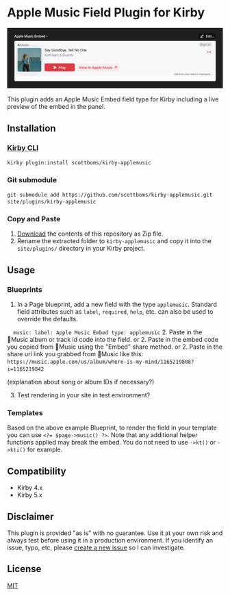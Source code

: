 # Apple Music Field Plugin for Kirby

![Plugin Preview](src/assets/plugin-preview.png)

This plugin adds an Apple Music Embed field type for Kirby including a live preview of the embed in the panel.

## Installation

### [Kirby CLI](https://github.com/getkirby/cli)
    
    kirby plugin:install scottboms/kirby-applemusic

### Git submodule

    git submodule add https://github.com/scottboms/kirby-applemusic.git site/plugins/kirby-applemusic

### Copy and Paste

1. [Download](https://github.com/scottboms/kirby-applemusic/archive/master.zip) the contents of this repository as Zip file.
2. Rename the extracted folder to `kirby-applemusic` and copy it into the `site/plugins/` directory in your Kirby project.

## Usage

### Blueprints

1. In a Page blueprint, add a new field with the type `applemusic`. Standard field attributes such as `label`, `required`, `help`, etc. can also be used to override the defaults.

 `   music:
      label: Apple Music Embed
      type: applemusic
`
2. Paste in the Music album or track id code into the field.
or
2. Paste in the embed code you copied from Music using the "Embed" share method.
or 
2. Paste in the share url link you grabbed from Music like this: `https://music.apple.com/us/album/where-is-my-mind/1165219808?i=1165219842`

(explanation about song or album IDs if necessary?)

3. Test rendering in your site in test environment?

### Templates

Based on the above example Blueprint, to render the field in your template you can use `<?= $page->music() ?>`. Note that any additional helper functions applied may break the embed. You do not need to use `->kt()` or `->kti()` for example.

## Compatibility

* Kirby 4.x
* Kirby 5.x

## Disclaimer

This plugin is provided "as is" with no guarantee. Use it at your own risk and always test before using it in a production environment. If you identify an issue, typo, etc, please [create a new issue](/issues/new) so I can investigate.

## License

[MIT](https://opensource.org/licenses/MIT)
